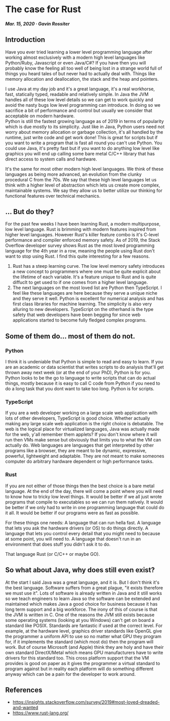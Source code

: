 # The case for Rust
##### Mar. 15, 2020 &middot; Gavin Rossiter

## Introduction
Have you ever tried learning a lower level programming language after working almost exclusively with a modern high level languages like Python/Ruby, Javascript or even Java/C#?
If you have then you will probably know the feeling all too well of being lost in a strange world full of things you heard tales of but never had to actually deal with.  Things like memory allocation and deallocation, the stack and the heap and pointers.

I use Java at my day job and it's a great language, it's a real workhorse, fast, statically typed, readable and relatively simple. In Java the JVM handles all of these low level details so we can get to work quickly and avoid the nasty bugs low level programming can introduce.  In doing so we sacrifice a bit of performance and control but usually we consider that acceptable on modern hardware.  
Python is still the fastest growing language as of 2019 in terms of popularity which is due mostly to its simplicity.  Just like in Java, Python users need not worry about memory allocation or garbage collection, it's all handled by the runtime, just write code and get work done!
This is great for scripts but if you want to write a program that is fast all round you can't use Python.
You could use Java, it's pretty fast but if you want to do anything low level like graphics you will end up calling some bare metal C/C++ library that has direct access to system calls and hardware.

It's the same for most other modern high level languages. 
We think of these languages as being more advanced, an evolution from the clunky procedural C from the 70s.  We say that these high level languages let us think with a higher level of abstraction which lets us create more complex, maintainable systems. We say they allow us to better utilize our thinking for functional features over technical mechanics.

## ... But do they?

For the past few weeks I have been learning Rust, a modern multipurpose, low level language. Rust is brimming with modern features inspired from higher level languages. However Rust's killer feature combo is it's C-level performance and compiler enforced memory safety.
As of 2019, the Stack Overflow developer survey shows Rust as the most loved programming language for the 4th year in a row, meaning the people using Rust don't want to stop using Rust.
I find this quite interesting for a few reasons.
1. Rust has a steep learning curve.  The low level memory safety introduces a new concept to programmers where one must be quite explicit about the lifetime of each variable. It's a feature unique to Rust and is quite diffuclt to get used to if one comes from a higher level language.
2. The next languages on the most loved list are Python then TypeScript. I feel like these languages are here because they serve a unique niche and they serve it well. 
Python is excellent for numerical analysis and has first class libraries for machine learning.  The simplicity is also very alluring to new developers.
TypeScript on the otherhand is the type safety that web developers have been begging for since web applications started to become fully fledged complex programs.

## Some of them do... most of them do not.

### Python
I think it is undeniable that Python is simple to read and easy to learn.
If you are an academic or data scientist that writes scripts to do analysis that'll get thrown away next week (or at the end of your PhD), Python is for you. Python looks to be the go to language to write scripts that can do actual things, mostly because it is easy to call C code from Python if you need to do a long task that you dont want to take too long. Python is for scripts.

### TypeScript
If you are a web developer working on a large scale web application with lots of other developers, TypeScript is good choice.  Whether actually making any large scale web application is the right choice is debatable.
The web is the logical place for virtualized languages, Java was actually made for the web, y'all remember them applets?  If you don't know where it will run then VMs make sense but obviously that limits you to what the VM can actually do. Web languages are languages that get interpreted by other programs like a browser, they are meant to be dynamic, expressive, powerful, lightweight and adaptable. They are not meant to make someones computer do arbitrary hardware dependent or high performance tasks.

### Rust
If you are not either of those things then the best choice is a bare metal language.
At the end of the day, there will come a point where you will need to know how to tricky low level things.
It would be better if we all just wrote programs that compile to executables so we can run them natively.
It would be better if we only had to write in one programming language that could do it all.
It would be better if our programs were as fast as possible.

For these things one needs:
A language that can run hella fast.
A language that lets you ask the hardware drivers (or OS) to do things directly.
A language that lets you control every detail that you might need to because at some point, you will need to.
A language that doesn't run in an environment that does stuff you didn't ask it to do.

That language Rust (or C/C++ or maybe GO).

## So what about Java, why does still even exist?
At the start I said Java was a great language, and it is.  But I don't think it's the best language.
Software suffers from a great plague, "it exists therefore we must use it".
Lots of software is already written in Java and it still works so we teach engineers to learn Java so the software can be extended and maintained which makes Java a good choice for business because it has long term support and a big workforce.  The irony of this of course is that the JVM is written in C.
One of the reasons the JVM still exists because some operating systems (looking at you Windows) can't get on board a standard like POSIX.
Standards are fantastic if used at the correct level. For example, at the hardware level, graphics driver standards like OpenGL give the programmer a uniform API to use so no matter what GPU they program for, if it implements the standard (which most do) then the program will work.  But of course Microsoft (and Apple) think they are holy and have their own standard DirectX/Metal which means GPU manufacturers have to write drivers for this standard too.
This cross platform support that the VM provides is good on paper as it gives the programmer a virtual standard to program against but in reality each platform will do something different anyway which can be a pain for the developer to work around.

## References
- https://insights.stackoverflow.com/survey/2019#most-loved-dreaded-and-wanted
- https://www.rust-lang.org/